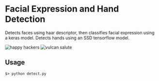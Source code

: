 # Facial Expression and Hand Detection
Detects faces using haar descriptor, then classifies facial expression using a keras model. 
Detects hands using an SSD tensorflow model. 

![happy hackers](./demo2.png)
![vulcan salute](./demo1.png)


## Usage
```shell
$> python detect.py
```
